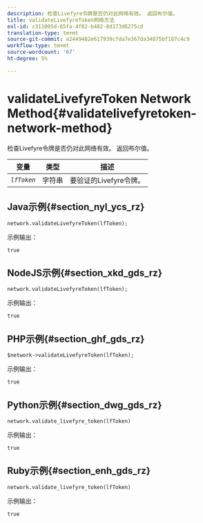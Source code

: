 ```yaml
---
description: 检查Livefyre令牌是否仍对此网络有效。 返回布尔值。
title: validateLivefyreToken网络方法
exl-id: c311005d-65fa-4f82-b482-8d173d6275cd
translation-type: tm+mt
source-git-commit: a2449482e617939cfda7e367da34875bf187c4c9
workflow-type: tm+mt
source-wordcount: '67'
ht-degree: 5%

---
```


# validateLivefyreToken Network Method{#validatelivefyretoken-network-method}

检查Livefyre令牌是否仍对此网络有效。 返回布尔值。

| 变量 | 类型 | 描述 |
|---|---|---|
| *`lfToken`* | 字符串 | 要验证的Livefyre令牌。 |

## Java示例{#section_nyl_ycs_rz}

```
network.validateLivefyreToken(lfToken); 
```

示例输出：

```
true 
```

## NodeJS示例{#section_xkd_gds_rz}

```
network.validateLivefyreToken(lfToken); 
```

示例输出：

```
true 
```

## PHP示例{#section_ghf_gds_rz}

```
$network->validateLivefyreToken(lfToken); 
```

示例输出：

```
true 
```

## Python示例{#section_dwg_gds_rz}

```
network.validate_livefyre_token(lfToken) 
```

示例输出：

```
true 
```

## Ruby示例{#section_enh_gds_rz}

```
network.validate_livefyre_token(lfToken) 
```

示例输出：

```
true 
```

